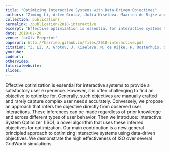 ```yaml
---
title: "Optimizing Interactive Systems with Data-Driven Objectives"
authors: "Ziming Li, Artem Grotov, Julia Kiseleva, Maarten de Rijke and Harrie Oosterhuis"
collection: publications
permalink: /publication/2018-interactive
excerpt: "Effective optimization is essential for interactive systems to provide a satisfactory user experience. However, it is often challenging to find an objective to optimize for. Generally, such objectives are manually crafted and rarely capture complex user needs accurately. Conversely, we propose an approach that infers the objective directly from observed user interactions."
date: 2018-02-20
venue: 'arXiv Preprint'
paperurl: http://harrieo.github.io/files/2018-interactive.pdf
citation: "Z. Li, A. Grotov, J. Kiseleva, M. de Rijke, H. Oosterhuis. &quot;Optimizing Interactive Systems with Data-Driven Objectives.&quot; In <i>arXiv preprint.</i>. 2018."
youtube: 
codeurl: 
othervideo:
tutorialwebsite:
slides:
---
```


Effective optimization is essential for interactive systems to provide a satisfactory user experience. However, it is often challenging to find an objective to optimize for. Generally, such objectives are manually crafted and rarely capture complex user needs accurately. Conversely, we propose an approach that infers the objective directly from observed user interactions. These inferences can be made regardless of prior knowledge and across different types of user behavior. Then we introduce: Interactive System Optimizer (ISO), a novel algorithm that uses these inferred objectives for optimization. Our main contribution is a new general principled approach to optimizing interactive systems using data-driven objectives. We demonstrate the high effectiveness of ISO over several GridWorld simulations.